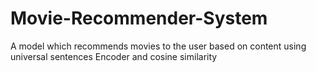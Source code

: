 # Movie-Recommender-System
A model which recommends movies to the user based  on content using  universal sentences Encoder  and cosine similarity
